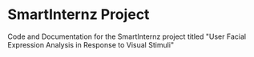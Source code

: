 # SmartInternz Project

Code and Documentation for the SmartInternz project titled "User Facial Expression Analysis in Response to Visual Stimuli"
